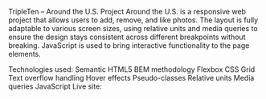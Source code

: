 TripleTen – Around the U.S. Project
Around the U.S. is a responsive web project that allows users to add, remove, and like photos. The layout is fully adaptable to various screen sizes, using relative units and media queries to ensure the design stays consistent across different breakpoints without breaking. JavaScript is used to bring interactive functionality to the page elements.

Technologies used:
Semantic HTML5
BEM methodology
Flexbox
CSS Grid
Text overflow handling
Hover effects
Pseudo-classes
Relative units
Media queries
JavaScript
Live site: 